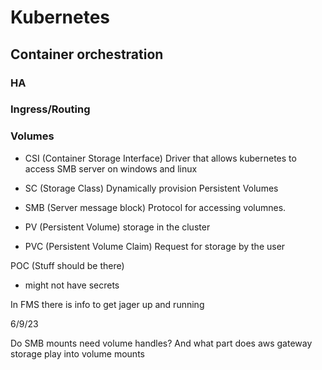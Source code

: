 # Kubernetes

## Container orchestration

### HA

### Ingress/Routing


### Volumes
- CSI (Container Storage Interface) Driver that allows kubernetes to access SMB server on windows and linux

- SC (Storage Class) Dynamically provision Persistent Volumes
- SMB (Server message block) Protocol for accessing volumnes.  
- PV (Persistent Volume) storage in the cluster
- PVC (Persistent Volume Claim) Request for storage by the user

POC (Stuff should be there)
- might not have secrets

In FMS there is info to get jager up and running

6/9/23

Do SMB mounts need volume handles?  And what part does aws gateway storage play into volume mounts
